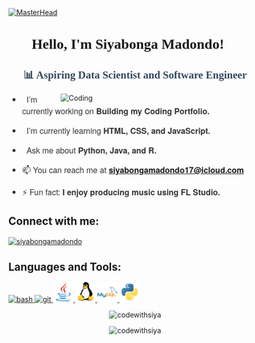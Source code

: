 <!-- Masthead with Banner Image -->
[![MasterHead](https://indoanalytica.com/static/images/bannerr.gif)](https://github.com/codewithsiya)

<!-- Main Heading with Markdown -->
# <div align="center" style="font-family: 'Arial, sans-serif';">Hello, I'm Siyabonga Madondo! 👋</div>

<!-- Subheading with Markdown -->
## <div align="center" style="font-family: 'Georgia, serif'; color: #34495E;">📊 Aspiring Data Scientist and Software Engineer</div>

<!-- Right Aligned Coding GIF -->
<img align="right" alt="Coding" width="400" src="https://cdn.dribbble.com/users/1292677/screenshots/6139167/avento.gif">

<!-- About Me Section -->
<div style="font-family: 'Helvetica Neue', sans-serif; font-size: 16px; color: #333;">
  
  - 🔭 I’m currently working on <strong>Building my Coding Portfolio.</strong>
  
  - 🌱 I’m currently learning <strong>HTML, CSS, and JavaScript.</strong>
  
  - 💬 Ask me about <strong>Python, Java, and R.</strong>
  
  - 📫 You can reach me at <strong>siyabongamadondo17@icloud.com</strong>
  
  - ⚡ Fun fact: <strong>I enjoy producing music using FL Studio.</strong>
</div>

<!-- Connect With Me Section -->
## Connect with me:
<p align="left">
  <a href="https://linkedin.com/in/siyabongamadondo" target="blank">
    <img align="center" src="https://raw.githubusercontent.com/rahuldkjain/github-profile-readme-generator/master/src/images/icons/Social/linked-in-alt.svg" alt="siyabongamadondo" height="30" width="40" />
  </a>
</p>

<!-- Languages and Tools Section -->
## Languages and Tools:
<p align="left">
  <a href="https://www.gnu.org/software/bash/" target="_blank" rel="noreferrer">
    <img src="https://www.vectorlogo.zone/logos/gnu_bash/gnu_bash-icon.svg" alt="bash" width="40" height="40" />
  </a> 
  <a href="https://git-scm.com/" target="_blank" rel="noreferrer">
    <img src="https://www.vectorlogo.zone/logos/git-scm/git-scm-icon.svg" alt="git" width="40" height="40" />
  </a> 
  <a href="https://www.java.com" target="_blank" rel="noreferrer">
    <img src="https://raw.githubusercontent.com/devicons/devicon/master/icons/java/java-original.svg" alt="java" width="40" height="40" />
  </a> 
  <a href="https://www.linux.org/" target="_blank" rel="noreferrer">
    <img src="https://raw.githubusercontent.com/devicons/devicon/master/icons/linux/linux-original.svg" alt="linux" width="40" height="40" />
  </a> 
  <a href="https://www.mysql.com/" target="_blank" rel="noreferrer">
    <img src="https://raw.githubusercontent.com/devicons/devicon/master/icons/mysql/mysql-original-wordmark.svg" alt="mysql" width="40" height="40" />
  </a> 
  <a href="https://www.python.org" target="_blank" rel="noreferrer">
    <img src="https://raw.githubusercontent.com/devicons/devicon/master/icons/python/python-original.svg" alt="python" width="40" height="40" />
  </a>
</p>

<!-- GitHub Stats -->
<p align="center">
  <img src="https://github-readme-stats.vercel.app/api/top-langs?username=codewithsiya&show_icons=true&locale=en&layout=compact" alt="codewithsiya" />
</p>

<p align="center">
  <img src="https://github-readme-stats.vercel.app/api?username=codewithsiya&show_icons=true&locale=en" alt="codewithsiya" />
</p>
